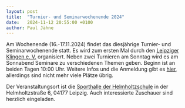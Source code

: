 ```yaml
---
layout: post
title:  "Turnier- und Seminarwochenende 2024"
date:   2024-11-12 20:55:00 +0100
author: Paul Jähne
---
```


Am Wochenende (16.-17.11.2024) findet das diesjährige Turnier- und Seminarwochenende statt. Es wird zum ersten Mal durch den [Leipziger Klingen e. V.](https://leipziger-klingen.de/) organisiert. Neben zwei Turnieren am Sonntag wird es am Sonnabend Seminare zu verschiedenen Themen geben. Beginn ist an beiden Tagen 10:00 Uhr. Weitere Infos und die Anmeldung gibt es [hier](https://leipziger-klingen.de/Verein/Veranstaltungen/TurnierUndSeminarwochenende2024/), allerdings sind nicht mehr viele Plätze übrig.

Der Veranstaltungsort ist die [Sporthalle der Helmholtzschule](https://www.openstreetmap.org/way/96992639) in der Helmholtzstraße 6, 04177 Leipzig. Auch interessierte Zuschauer sind herzlich eingeladen.
